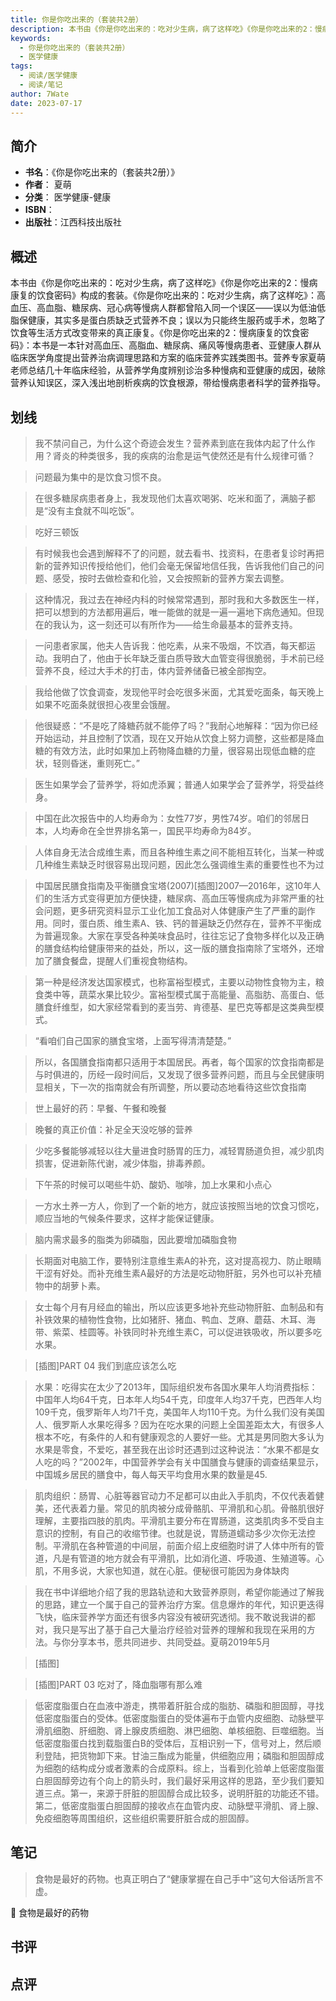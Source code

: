```yaml
---
title: 你是你吃出来的（套装共2册）
description: 本书由《你是你吃出来的：吃对少生病，病了这样吃》《你是你吃出来的2：慢病康复的饮食密码》构成的套装。《你是你吃出来的：吃对少生病，病了这样吃》：高血压、高血脂、糖尿病、冠心病等慢病人群都曾陷入同一个误区——误以为低油低脂保健康，其实多是蛋白质缺乏式营养不良
keywords:
  - 你是你吃出来的（套装共2册）
  - 医学健康
tags:
  - 阅读/医学健康
  - 阅读/笔记
author: 7Wate
date: 2023-07-17
---
```


## 简介

- **书名**：《你是你吃出来的（套装共2册）》
- **作者**： 夏萌
- **分类**： 医学健康-健康
- **ISBN**：
- **出版社**：江西科技出版社

## 概述

本书由《你是你吃出来的：吃对少生病，病了这样吃》《你是你吃出来的2：慢病康复的饮食密码》构成的套装。《你是你吃出来的：吃对少生病，病了这样吃》：高血压、高血脂、糖尿病、冠心病等慢病人群都曾陷入同一个误区——误以为低油低脂保健康，其实多是蛋白质缺乏式营养不良；误以为只能终生服药或手术，忽略了饮食等生活方式改变带来的真正康复。《你是你吃出来的2：慢病康复的饮食密码》：本书是一本针对高血压、高脂血、糖尿病、痛风等慢病患者、亚健康人群从临床医学角度提出营养治病调理思路和方案的临床营养实践类图书。营养专家夏萌老师总结几十年临床经验，从营养学角度辨别诊治多种慢病和亚健康的成因，破除营养认知误区，深入浅出地剖析疾病的饮食根源，带给慢病患者科学的营养指导。

## 划线 
 

> 我不禁问自己，为什么这个奇迹会发生？营养素到底在我体内起了什么作用？肾炎的种类很多，我的疾病的治愈是运气使然还是有什么规律可循？ 

> 问题最为集中的是饮食习惯不良。 

> 在很多糖尿病患者身上，我发现他们太喜欢喝粥、吃米和面了，满脑子都是“没有主食就不叫吃饭”。 

> 吃好三顿饭 

> 有时候我也会遇到解释不了的问题，就去看书、找资料，在患者复诊时再把新的营养知识传授给他们，他们会毫无保留地信任我，告诉我他们自己的问题、感受，按时去做检查和化验，又会按照新的营养方案去调整。 

> 这种情况，我过去在神经内科的时候常常遇到，那时我和大多数医生一样，把可以想到的方法都用遍后，唯一能做的就是一遍一遍地下病危通知。但现在的我认为，这一刻还可以有所作为——给生命最基本的营养支持。 

> 一问患者家属，他夫人告诉我：他吃素，从来不吸烟，不饮酒，每天都运动。我明白了，他由于长年缺乏蛋白质导致大血管变得很脆弱，手术前已经营养不良，经过大手术的打击，体内营养储备已被全部掏空。 

> 我给他做了饮食调查，发现他平时会吃很多米面，尤其爱吃面条，每天晚上如果不吃面条就很担心夜里会饿醒。 

> 他很疑惑：“不是吃了降糖药就不能停了吗？”我耐心地解释：“因为你已经开始运动，并且控制了饮酒，现在又开始从饮食上努力调整，这些都是降血糖的有效方法，此时如果加上药物降血糖的力量，很容易出现低血糖的症状，轻则昏迷，重则死亡。” 

> 医生如果学会了营养学，将如虎添翼；普通人如果学会了营养学，将受益终身。 

> 中国在此次报告中的人均寿命为：女性77岁，男性74岁。咱们的邻居日本，人均寿命在全世界排名第一，国民平均寿命为84岁。 

> 人体自身无法合成维生素，而且各种维生素之间不能相互转化，当某一种或几种维生素缺乏时很容易出现问题，因此怎么强调维生素的重要性也不为过 

> 中国居民膳食指南及平衡膳食宝塔(2007)[插图]2007—2016年，这10年人们的生活方式变得更加方便快捷，糖尿病、高血压等慢病成为非常严重的社会问题，更多研究资料显示工业化加工食品对人体健康产生了严重的副作用。同时，蛋白质、维生素A、铁、钙的普遍缺乏仍然存在，营养不平衡成为普遍现象。大家在享受各种美味食品时，往往忘记了食物多样化以及正确的膳食结构给健康带来的益处，所以，这一版的膳食指南除了宝塔外，还增加了膳食餐盘，提醒人们重视食物结构。 

> 第一种是经济发达国家模式，也称富裕型模式，主要以动物性食物为主，粮食类中等，蔬菜水果比较少。富裕型模式属于高能量、高脂肪、高蛋白、低膳食纤维型，如大家经常看到的麦当劳、肯德基、星巴克等都是这类典型模式。 

> “看咱们自己国家的膳食宝塔，上面写得清清楚楚。” 

> 所以，各国膳食指南都只适用于本国居民。再者，每个国家的饮食指南都是与时俱进的，历经一段时间后，又发现了很多营养问题，而且与全民健康明显相关，下一次的指南就会有所调整，所以要动态地看待这些饮食指南 

> 世上最好的药：早餐、午餐和晚餐 

> 晚餐的真正价值：补足全天没吃够的营养 

> 少吃多餐能够减轻以往大量进食时肠胃的压力，减轻胃肠道负担，减少肌肉损害，促进新陈代谢，减少体脂，排毒养颜。 

> 下午茶的时候可以喝些牛奶、酸奶、咖啡，加上水果和小点心 

> 一方水土养一方人，你到了一个新的地方，就应该按照当地的饮食习惯吃，顺应当地的气候条件要求，这样才能保证健康。 

> 脑内需求最多的脂类为卵磷脂，因此要增加磷脂食物 

> 长期面对电脑工作，要特别注意维生素A的补充，这对提高视力、防止眼睛干涩有好处。而补充维生素A最好的方法是吃动物肝脏，另外也可以补充植物中的胡萝卜素。 

> 女士每个月有月经血的输出，所以应该更多地补充些动物肝脏、血制品和有补铁效果的植物性食物，比如猪肝、猪血、鸭血、芝麻、蘑菇、木耳、海带、紫菜、桂圆等。补铁同时补充维生素C，可以促进铁吸收，所以要多吃水果。 

> [插图]PART 04 我们到底应该怎么吃 

> 水果：吃得实在太少了2013年，国际组织发布各国水果年人均消费指标：中国年人均64千克，日本年人均54千克，印度年人均37千克，巴西年人均109千克，俄罗斯年人均71千克，美国年人均110千克。为什么我们没有美国人、俄罗斯人水果吃得多？因为在吃水果的问题上全国差距太大，有很多人根本不吃，有条件的人和有健康观念的人要好一些。尤其是男同胞大多认为水果是零食，不爱吃，甚至我在出诊时还遇到过这种说法：“水果不都是女人吃的吗？”2002年，中国营养学会有关中国膳食与健康的调查结果显示，中国城乡居民的膳食中，每人每天平均食用水果的数量是45. 

> 肌肉组织：肠胃、心脏等器官动力不足都可以由此入手肌肉，不仅代表着健美，还代表着力量。常见的肌肉被分成骨骼肌、平滑肌和心肌。骨骼肌很好理解，主要指四肢的肌肉。平滑肌主要分布在胃肠道，这类肌肉多不受自主意识的控制，有自己的收缩节律。也就是说，胃肠道蠕动多少次你无法控制。平滑肌在各种管道的中间层，前面介绍上皮细胞时讲了人体中所有的管道，凡是有管道的地方就会有平滑肌，比如消化道、呼吸道、生殖道等。心肌，不用多说，大家也知道，就在心脏。便秘很可能因为身体缺肉 

> 我在书中详细地介绍了我的思路轨迹和大致营养原则，希望你能通过了解我的思路，建立一个属于自己的营养治疗方案。信息爆炸的年代，知识更迭得飞快，临床营养学方面还有很多内容没有被研究透彻。我不敢说我讲的都对，我只是写出了基于自己大量治疗经验对营养的理解和我现在采用的方法。与你分享本书，愿共同进步、共同受益。夏萌2019年5月 

> [插图] 

> [插图]PART 03 吃对了，降血脂哪有那么难 

> 低密度脂蛋白在血液中游走，携带着肝脏合成的脂肪、磷脂和胆固醇，寻找低密度脂蛋白的受体。低密度脂蛋白的受体遍布于血管内皮细胞、动脉壁平滑肌细胞、肝细胞、肾上腺皮质细胞、淋巴细胞、单核细胞、巨噬细胞。当低密度脂蛋白找到载脂蛋白B的受体后，互相识别一下，信号对上，然后顺利登陆，把货物卸下来。甘油三酯成为能量，供细胞应用；磷脂和胆固醇成为细胞的结构成分或者激素的合成原料。综上，当看到化验单上低密度脂蛋白胆固醇旁边有个向上的箭头时，我们最好采用这样的思路，至少我们要知道三点。第一，来源于肝脏的胆固醇合成比较多，说明肝脏的功能还不错。第二，低密度脂蛋白胆固醇的接收点在血管内皮、动脉壁平滑肌、肾上腺、免疫细胞等周围组织，这些组织需要肝脏合成的胆固醇。

## 笔记


> 食物是最好的药物。也真正明白了“健康掌握在自己手中”这句大俗话所言不虚。

💭 食物是最好的药物

## 书评


## 点评
